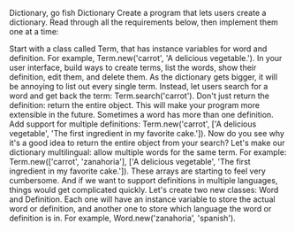 Dictionary, go fish
Dictionary
Create a program that lets users create a dictionary. Read through all the requirements below, then implement them one at a time:

Start with a class called Term, that has instance variables for word and definition. For example, Term.new('carrot', 'A delicious vegetable.'). In your user interface, build ways to create terms, list the words, show their definition, edit them, and delete them.
As the dictionary gets bigger, it will be annoying to list out every single term. Instead, let users search for a word and get back the term: Term.search('carrot'). Don't just return the definition: return the entire object. This will make your program more extensible in the future.
Sometimes a word has more than one definition. Add support for multiple definitions: Term.new('carrot', ['A delicious vegetable', 'The first ingredient in my favorite cake.']). Now do you see why it's a good idea to return the entire object from your search?
Let's make our dictionary multilingual: allow multiple words for the same term. For example: Term.new(['carrot', 'zanahoria'], ['A delicious vegetable', 'The first ingredient in my favorite cake.']).
These arrays are starting to feel very cumbersome. And if we want to support definitions in multiple languages, things would get complicated quickly. Let's create two new classes: Word and Definition. Each one will have an instance variable to store the actual word or definition, and another one to store which language the word or definition is in. For example, Word.new('zanahoria', 'spanish').
